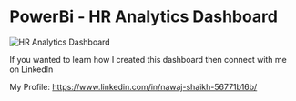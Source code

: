 # PowerBi - HR Analytics Dashboard

![HR Analytics Dashboard](https://user-images.githubusercontent.com/55489853/231420021-efa3edd5-b573-451a-9e6e-65ae6f83215c.jpg)

If you wanted to learn how I created this dashboard then connect with me on LinkedIn

My Profile: https://www.linkedin.com/in/nawaj-shaikh-56771b16b/
